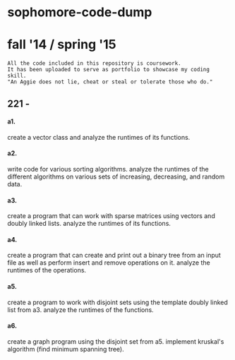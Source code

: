# sophomore-code-dump

# fall '14 / spring '15

    All the code included in this repository is coursework. 
    It has been uploaded to serve as portfolio to showcase my coding skill. 
    "An Aggie does not lie, cheat or steal or tolerate those who do."

## 221 -

#### a1. 

create a vector class and analyze the runtimes of its functions.

#### a2. 

write code for various sorting algorithms. analyze the runtimes of the different algorithms on various sets of increasing, decreasing, and random data.

#### a3. 

create a program that can work with sparse matrices using vectors and doubly linked lists. analyze the runtimes of its functions.

#### a4. 

create a program that can create and print out a binary tree from an input file as well as perform insert and remove operations on it. analyze the runtimes of the operations.

#### a5. 

create a program to work with disjoint sets using the template doubly linked list from a3. analyze the runtimes of the functions.

#### a6. 

create a graph program using the disjoint set from a5. implement kruskal's algorithm (find minimum spanning tree).
